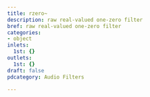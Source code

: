 ```yaml
---
title: rzero~
description: raw real-valued one-zero filter
bref: raw real-valued one-zero filter
categories:
- object
inlets:
  1st: {}
outlets:
  1st: {}
draft: false
pdcategory: Audio Filters

---
```


